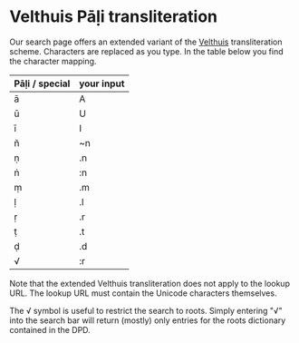 
# Velthuis Pāḷi transliteration

Our search page offers an extended variant of the [Velthuis](https://en.wikipedia.org/wiki/Velthuis) transliteration scheme. Characters are replaced as you type. In the table below you find the character mapping.

Pāḷi / special | your input
 ----          | ----------
ā              | A
ū              | U
ī              | I
ñ              | ~n
ṇ              | .n
ṅ              | :n
ṃ              | .m
ḷ              | .l
ṛ              | .r
ṭ              | .t
ḍ              | .d
√              | :r

  
  
Note that the extended Velthuis transliteration does not apply to the lookup URL. The lookup URL must contain the Unicode characters themselves.

The √ symbol is useful to restrict the search to roots. Simply entering "√" into the search bar will return (mostly) only entries for the roots dictionary contained in the DPD.

